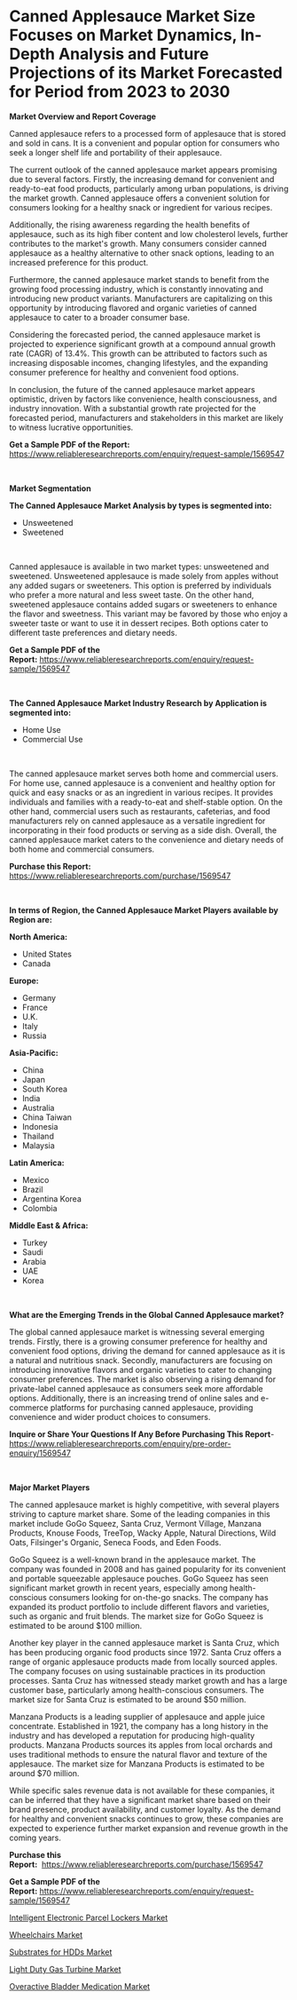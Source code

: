 <p><h1>Canned Applesauce Market Size Focuses on Market Dynamics, In-Depth Analysis and Future Projections of its Market Forecasted for Period from 2023 to 2030</h1></p><p><strong>Market Overview and Report Coverage</strong></p>
<p><p>Canned applesauce refers to a processed form of applesauce that is stored and sold in cans. It is a convenient and popular option for consumers who seek a longer shelf life and portability of their applesauce.</p><p>The current outlook of the canned applesauce market appears promising due to several factors. Firstly, the increasing demand for convenient and ready-to-eat food products, particularly among urban populations, is driving the market growth. Canned applesauce offers a convenient solution for consumers looking for a healthy snack or ingredient for various recipes.</p><p>Additionally, the rising awareness regarding the health benefits of applesauce, such as its high fiber content and low cholesterol levels, further contributes to the market's growth. Many consumers consider canned applesauce as a healthy alternative to other snack options, leading to an increased preference for this product.</p><p>Furthermore, the canned applesauce market stands to benefit from the growing food processing industry, which is constantly innovating and introducing new product variants. Manufacturers are capitalizing on this opportunity by introducing flavored and organic varieties of canned applesauce to cater to a broader consumer base.</p><p>Considering the forecasted period, the canned applesauce market is projected to experience significant growth at a compound annual growth rate (CAGR) of 13.4%. This growth can be attributed to factors such as increasing disposable incomes, changing lifestyles, and the expanding consumer preference for healthy and convenient food options.</p><p>In conclusion, the future of the canned applesauce market appears optimistic, driven by factors like convenience, health consciousness, and industry innovation. With a substantial growth rate projected for the forecasted period, manufacturers and stakeholders in this market are likely to witness lucrative opportunities.</p></p>
<p><strong>Get a Sample PDF of the Report:</strong> <a href="https://www.reliableresearchreports.com/enquiry/request-sample/1569547">https://www.reliableresearchreports.com/enquiry/request-sample/1569547</a></p>
<p>&nbsp;</p>
<p><strong>Market Segmentation</strong></p>
<p><strong>The Canned Applesauce Market Analysis by types is segmented into:</strong></p>
<p><ul><li>Unsweetened</li><li>Sweetened</li></ul></p>
<p>&nbsp;</p>
<p><p>Canned applesauce is available in two market types: unsweetened and sweetened. Unsweetened applesauce is made solely from apples without any added sugars or sweeteners. This option is preferred by individuals who prefer a more natural and less sweet taste. On the other hand, sweetened applesauce contains added sugars or sweeteners to enhance the flavor and sweetness. This variant may be favored by those who enjoy a sweeter taste or want to use it in dessert recipes. Both options cater to different taste preferences and dietary needs.</p></p>
<p><strong>Get a Sample PDF of the Report:</strong>&nbsp;<a href="https://www.reliableresearchreports.com/enquiry/request-sample/1569547">https://www.reliableresearchreports.com/enquiry/request-sample/1569547</a></p>
<p>&nbsp;</p>
<p><strong>The Canned Applesauce Market Industry Research by Application is segmented into:</strong></p>
<p><ul><li>Home Use</li><li>Commercial Use</li></ul></p>
<p>&nbsp;</p>
<p><p>The canned applesauce market serves both home and commercial users. For home use, canned applesauce is a convenient and healthy option for quick and easy snacks or as an ingredient in various recipes. It provides individuals and families with a ready-to-eat and shelf-stable option. On the other hand, commercial users such as restaurants, cafeterias, and food manufacturers rely on canned applesauce as a versatile ingredient for incorporating in their food products or serving as a side dish. Overall, the canned applesauce market caters to the convenience and dietary needs of both home and commercial consumers.</p></p>
<p><strong>Purchase this Report:</strong>&nbsp; <a href="https://www.reliableresearchreports.com/purchase/1569547">https://www.reliableresearchreports.com/purchase/1569547</a></p>
<p>&nbsp;</p>
<p><strong>In terms of Region, the Canned Applesauce Market Players available by Region are:</strong></p>
<p>
    <p> <strong> North America: </strong>
        <ul>
            <li>United States</li>
            <li>Canada</li>
        </ul>
        </p> 
    <p> <strong> Europe: </strong>
        <ul>
            <li>Germany</li>
            <li>France</li>
            <li>U.K.</li>
            <li>Italy</li>
            <li>Russia</li>
        </ul>
        </p> 
    <p> <strong> Asia-Pacific: </strong>
        <ul>
            <li>China</li>
            <li>Japan</li>
            <li>South Korea</li>
            <li>India</li>
            <li>Australia</li>
            <li>China Taiwan</li>
            <li>Indonesia</li>
            <li>Thailand</li>
            <li>Malaysia</li>
        </ul>
        </p> 
    <p> <strong> Latin America: </strong>
        <ul>
            <li>Mexico</li>
            <li>Brazil</li>
            <li>Argentina Korea</li>
            <li>Colombia</li>
        </ul>
        </p> 
    <p> <strong> Middle East & Africa: </strong>
        <ul>
            <li>Turkey</li>
            <li>Saudi</li>
            <li>Arabia</li>
            <li>UAE</li>
            <li>Korea</li>
        </ul>
    </p>
    </p>
<p>&nbsp;</p>
<p><strong>What are the Emerging Trends in the Global Canned Applesauce market?</strong></p>
<p><p>The global canned applesauce market is witnessing several emerging trends. Firstly, there is a growing consumer preference for healthy and convenient food options, driving the demand for canned applesauce as it is a natural and nutritious snack. Secondly, manufacturers are focusing on introducing innovative flavors and organic varieties to cater to changing consumer preferences. The market is also observing a rising demand for private-label canned applesauce as consumers seek more affordable options. Additionally, there is an increasing trend of online sales and e-commerce platforms for purchasing canned applesauce, providing convenience and wider product choices to consumers.</p></p>
<p><strong>Inquire or Share Your Questions If Any Before Purchasing This Report</strong>- <a href="https://www.reliableresearchreports.com/enquiry/pre-order-enquiry/1569547">https://www.reliableresearchreports.com/enquiry/pre-order-enquiry/1569547</a></p>
<p>&nbsp;</p>
<p><strong>Major Market Players</strong></p>
<p><p>The canned applesauce market is highly competitive, with several players striving to capture market share. Some of the leading companies in this market include GoGo Squeez, Santa Cruz, Vermont Village, Manzana Products, Knouse Foods, TreeTop, Wacky Apple, Natural Directions, Wild Oats, Filsinger's Organic, Seneca Foods, and Eden Foods. </p><p>GoGo Squeez is a well-known brand in the applesauce market. The company was founded in 2008 and has gained popularity for its convenient and portable squeezable applesauce pouches. GoGo Squeez has seen significant market growth in recent years, especially among health-conscious consumers looking for on-the-go snacks. The company has expanded its product portfolio to include different flavors and varieties, such as organic and fruit blends. The market size for GoGo Squeez is estimated to be around $100 million.</p><p>Another key player in the canned applesauce market is Santa Cruz, which has been producing organic food products since 1972. Santa Cruz offers a range of organic applesauce products made from locally sourced apples. The company focuses on using sustainable practices in its production processes. Santa Cruz has witnessed steady market growth and has a large customer base, particularly among health-conscious consumers. The market size for Santa Cruz is estimated to be around $50 million.</p><p>Manzana Products is a leading supplier of applesauce and apple juice concentrate. Established in 1921, the company has a long history in the industry and has developed a reputation for producing high-quality products. Manzana Products sources its apples from local orchards and uses traditional methods to ensure the natural flavor and texture of the applesauce. The market size for Manzana Products is estimated to be around $70 million.</p><p>While specific sales revenue data is not available for these companies, it can be inferred that they have a significant market share based on their brand presence, product availability, and customer loyalty. As the demand for healthy and convenient snacks continues to grow, these companies are expected to experience further market expansion and revenue growth in the coming years.</p></p>
<p><strong>Purchase this Report:</strong>&nbsp;&nbsp;<a href="https://www.reliableresearchreports.com/purchase/1569547">https://www.reliableresearchreports.com/purchase/1569547</a></p>
<p></p>
<p><strong>Get a Sample PDF of the Report:</strong>&nbsp;<a href="https://www.reliableresearchreports.com/enquiry/request-sample/1569547">https://www.reliableresearchreports.com/enquiry/request-sample/1569547</a></p>
<p><p><a href="https://github.com/sofyaavrova/Market-Research-Report-List-1/blob/main/intelligent-electronic-parcel-lockers-market.md">Intelligent Electronic Parcel Lockers Market</a></p><p><a href="https://medium.com/@juliusadams1991/wheelchairs-market-report-reveals-the-latest-trends-and-growth-opportunities-of-this-market-2f13601e58ce">Wheelchairs Market</a></p><p><a href="https://www.linkedin.com/pulse/substrates-hdds-market-research-report-unlocks-analysis-financial/">Substrates for HDDs Market</a></p><p><a href="https://www.linkedin.com/pulse/decoding-light-duty-gas-turbine-market-deep-dive-latest-trends/">Light Duty Gas Turbine Market</a></p><p><a href="https://github.com/merzlyukov93/Market-Research-Report-List-1/blob/main/overactive-bladder-medication-market.md">Overactive Bladder Medication Market</a></p></p>